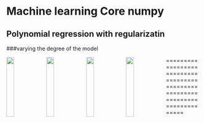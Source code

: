 # Machine learning Core numpy

## Polynomial regression with regularizatin 

###varying the degree of the model 

<img src="[https://github.com/deeprajbasu/MachineLearningCore/outs/polyreg/a.gif](https://raw.githubusercontent.com/deeprajbasu/MachineLearningCore/main/outs/polyreg/1.gif)" width="20%" align='left'>
<img src="https://github.com/deeprajbasu/MachineLearningCore/outs/polyreg/1.gif" width="20%" align='left'>
<img src="https://github.com/deeprajbasu/MachineLearningCore/outs/polyreg/3.gif" width="20%" align='left'>
<img src="https://github.com/deeprajbasu/MachineLearningCore/outs/polyreg/2.gif" width="20%" align='left'>

=============================================================================
